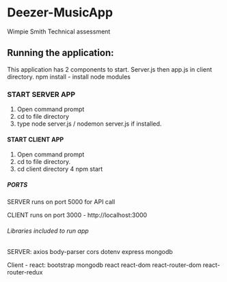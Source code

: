 # Deezer-MusicApp
Wimpie Smith Technical assessment

## Running the application:

This application has 2 components to start. Server.js then app.js in client directory.
npm install - install node modules

### START SERVER APP

1. Open command prompt
2. cd to file directory
3. type node server.js / nodemon server.js if installed.

#### START CLIENT APP

1. Open command prompt
2. cd to file directory.
3. cd client directory
   4 npm start

##### PORTS

SERVER runs on port 5000 for API call

CLIENT runs on port 3000 - http://localhost:3000

###### Libraries included to run app

SERVER:
axios
body-parser
cors
dotenv
express
mongodb

Client - react:
bootstrap
mongodb
react
react-dom
react-router-dom
react-router-redux

